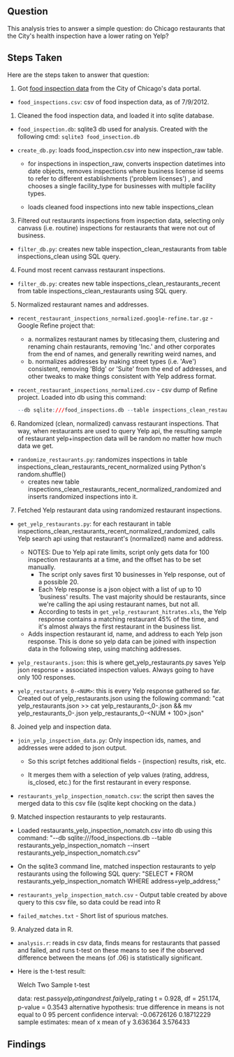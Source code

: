 ## Question

This analysis tries to answer a simple question: do Chicago restaurants that the City's health inspection 
have a lower rating on Yelp? 

## Steps Taken 
Here are the steps taken to answer that question:

1. Got [food inspection data](https://data.cityofchicago.org/Health-Human-Services/Food-Inspections/4ijn-s7e5)
from the City of Chicago's data portal.

  * `food_inspections.csv`: csv of food inspection data, as of 7/9/2012.


1. Cleaned the food inspection data, and loaded it into sqlite database.

  * `food_inspection.db`: sqlite3 db used for analysis. Created with the following cmd: 
  `sqlite3 food_insection.db`

  * `create_db.py`: loads food_inspection.csv into new inspection_raw table. 

    - for inspections in inspection_raw, converts inspection datetimes into date objects, removes inspections where business license id seems to refer to different establishments ('problem licenses') , and chooses a single facility_type for businesses with multiple facility types.  

    - loads cleaned food inspections into new table inspections_clean


3. Filtered out restaurants inspections from inspection data, selecting only canvass (i.e. routine) inspections for restaurants that were not out of business.

  * `filter_db.py`: creates new table inspection_clean_restaurants from table inspections_clean using SQL query.


4. Found most recent canvass restaurant inspections.

  * `filter_db.py`: creates new table inspections_clean_restaurants_recent from table inspections_clean_restaurants using SQL query.

5. Normalized restaurant names and addresses.

  * `recent_restaurant_inspections_normalized.google-refine.tar.gz` - Google Refine project that: 
    - a. normalizes restaurant names by titlecasing them, clustering and renaming chain restaurants, removing 'Inc.' and other corporates from the end of names, and generally rewriting weird names, and 
    - b. normalizes addresses by making street types (i.e. 'Ave') consistent, removing 'Bldg' or 'Suite' from the end of addresses, and other tweaks to make things consistent with Yelp address format.

  * `recent_restaurant_inspections_normalized.csv` - csv dump of Refine project. Loaded into db using this command: 
    ```r
    --db sqlite:///food_inspections.db --table inspections_clean_restaurants_recent_normalized --insert recent_restaurant_inspections_normalized.csv
    ```

6. Randomized (clean, normalized) canvass restaurant inspections. That way, when restaurants are used to query Yelp api, the resulting sample of restaurant yelp+inspection data will be random no matter how much data we get.

  * `randomize_restaurants.py`: randomizes inspections in table inspections_clean_restaurants_recent_normalized using Python's random.shuffle()
    - creates new table inspections_clean_restaurants_recent_normalized_randomized and inserts randomized inspections into it.

7. Fetched Yelp restaurant data using randomized restaurant inspections.

  * `get_yelp_restaurants.py`: for each restaurant in table inspections_clean_restaurants_recent_normalized_randomized, calls Yelp search api using that restaurant's (normalized) name and address. 
    - NOTES: Due to Yelp api rate limits, script only gets data for 100 inspection restaurants at a time, and the offset has to be set manually. 
      - The script only saves first 10 businesses in Yelp response, out of a possible 20.
      - Each Yelp response is a json object with a list of up to 10 'business' results. The vast majority should be restaurants, since we're calling the api using restaurant names, but not all. 
      - According to tests in `get_yelp_restaurant_hitrates.xls`, the Yelp response contains a matching restaurant 45% of the time, and it's almost always the first restaurant in the business list.
    - Adds inspection restaurant id, name, and address to each Yelp json response. This is done so yelp data can be joined with inspection data in the following step, using matching addresses.

  * `yelp_restaurants.json`: this is where get_yelp_restaurants.py saves Yelp json response + associated inspection values. Always going to have only 100 responses.

  * `yelp_restaurants_0-<NUM>`: this is every Yelp response gathered so far. Created out of yelp_restaurants.json using the following command: "cat yelp_restaurants.json >> cat yelp_restaurants_0-<NUM>.json && mv yelp_restaurants_0-<NUM>.json yelp_restaurants_0-<NUM + 100>.json"

8. Joined yelp and inspection data.

  * `join_yelp_inspection_data.py`: Only inspection ids, names, and addresses were added to json output. 

    - So this script fetches additional fields - (inspection) results, risk, etc. 

    - It merges them with a selection of yelp values (rating, address, is_closed, etc.) for the first restaurant in every response. 

  * `restaurants_yelp_inspection_nomatch.csv`: the script then saves the merged data to this csv file (sqlite kept chocking on the data.) 

9. Matched inspection restaurants to yelp restaurants.

  * Loaded restaurants_yelp_inspection_nomatch.csv into db using this command: "--db sqlite:///food_inspections.db --table restaurants_yelp_inspection_nomatch  --insert restaurants_yelp_inspection_nomatch.csv"

  * On the sqlite3 command line, matched inspection restaurants to yelp restaurants using the following SQL query: "SELECT * FROM restaurants_yelp_inspection_nomatch WHERE address=yelp_address;"

  * `restaurants_yelp_inspection_match.csv` - Output table created by above query to this csv file, so data could be read into R

  * `failed_matches.txt` - Short list of spurious matches.

9. Analyzed data in R.

  * `analysis.r`: reads in csv data, finds means for restaurants that passed and failed, and runs t-test on these means to see if the observed difference between the means (of .06) is statistically significant.

  * Here is the t-test result:

    Welch Two Sample t-test
    
    data:  rest.pass$yelp_rating and rest.fail$yelp_rating 
    t = 0.928, df = 251.174, p-value = 0.3543
    alternative hypothesis: true difference in means is not equal to 0 
    95 percent confidence interval:
    -0.06726126  0.18712229 
    sample estimates:
    mean of x mean of y 
    3.636364  3.576433

## Findings 
